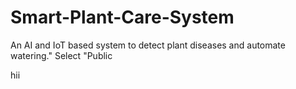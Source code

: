 # Smart-Plant-Care-System
An AI and IoT based system to detect plant diseases and automate watering."  Select "Public



hii